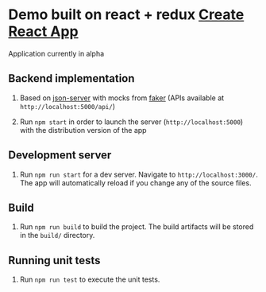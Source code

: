 Demo built on react + redux [Create React App](https://github.com/facebookincubator/create-react-app/blob/master/packages/react-scripts/template/README.md)
=========

Application currently in alpha

## Backend implementation 

1. Based on [json-server](https://github.com/typicode/json-server) with mocks from [faker](https://github.com/Marak/faker.js) (APIs available at `http://localhost:5000/api/`)

2. Run ``npm start`` in order to launch the server (``http://localhost:5000``) with the distribution version of the app 

## Development server

1. Run `npm run start` for a dev server. Navigate to `http://localhost:3000/`. The app will automatically reload if you change any of the source files.

## Build

1. Run `npm run build` to build the project. The build artifacts will be stored in the `build/` directory.

## Running unit tests

1. Run `npm run test` to execute the unit tests.
